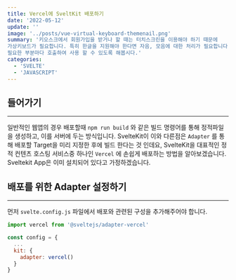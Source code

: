```yaml
---
title: Vercel에 SveltKit 배포하기
date: '2022-05-12'
update: ''
image: '../posts/vue-virtual-keyboard-themenail.png'
summary: '키오스크에서 회원가입을 받거나 할 때는 터치스크린을 이용해야 하기 때문에
가상키보드가 필요합니다. 특히 한글을 지원해야 한다면 자음, 모음에 대한 처리가 필요합니다. Vue를 이용해서 가상키보드를 컴포넌트화 하여,
필요한 부분마다 호출하여 사용 할 수 있도록 해봅시다.'
categories:
  - 'SVELTE'
  - 'JAVASCRIPT'
---
```


## 들어가기

---

일반적인 웹앱의 경우 배포할때 `npm run build` 와 같은 빌드 명령어를 통해 정적파일을 생성하고, 이를 서버에 두는 방식입니다.
SvelteKit이 이와 다른점은 `Adapter` 를 통해 배포할 Target을 미리 지정한 후에 빌드 한다는 것 인데요,
SvelteKit을 대표적인 정적 컨텐츠 호스팅 서비스중 하나인 `Vercel` 에 손쉽게 배포하는 방법을 알아보겠습니다.
Sveltekit App은 이미 설치되어 있다고 가정하겠습니다.

## 배포를 위한 Adapter 설정하기

---

먼저 `svelte.config.js` 파일에서 배포와 관련된 구성을 추가해주어야 합니다.

```js
import vercel from '@sveltejs/adapter-vercel'

const config = {
  ...
  kit: {
    adapter: vercel()
  }
}
```
